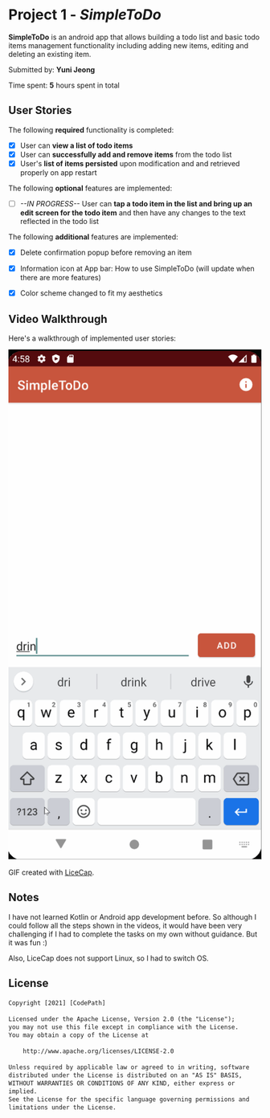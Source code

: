 # Project 1 - *SimpleToDo*

**SimpleToDo** is an android app that allows building a todo list and basic todo items management functionality including adding new items, editing and deleting an existing item.

Submitted by: **Yuni Jeong**

Time spent: **5** hours spent in total

## User Stories

The following **required** functionality is completed:

* [x] User can **view a list of todo items**
* [x] User can **successfully add and remove items** from the todo list
* [x] User's **list of items persisted** upon modification and and retrieved properly on app restart

The following **optional** features are implemented:

* [ ] *--IN PROGRESS--* User can **tap a todo item in the list and bring up an edit screen for the todo item** and then have any changes to the text reflected in the todo list

The following **additional** features are implemented:

* [X] Delete confirmation popup before removing an item
* [X] Information icon at App bar: How to use SimpleToDo (will update when there are more features)
* [X] Color scheme changed to fit my aesthetics


## Video Walkthrough

Here's a walkthrough of implemented user stories:

<img src='https://github.com/yunijeong5/SimpleToDo/blob/master/vid_demo.gif' title='Video Walkthrough' width='' alt='Video Walkthrough' />

GIF created with [LiceCap](http://www.cockos.com/licecap/).

## Notes

I have not learned Kotlin or Android app development before. So although I could follow all the steps shown in the videos,
it would have been very challenging if I had to complete the tasks on my own without guidance. But it was fun :)

Also, LiceCap does not support Linux, so I had to switch OS.
## License

    Copyright [2021] [CodePath]

    Licensed under the Apache License, Version 2.0 (the "License");
    you may not use this file except in compliance with the License.
    You may obtain a copy of the License at

        http://www.apache.org/licenses/LICENSE-2.0

    Unless required by applicable law or agreed to in writing, software
    distributed under the License is distributed on an "AS IS" BASIS,
    WITHOUT WARRANTIES OR CONDITIONS OF ANY KIND, either express or implied.
    See the License for the specific language governing permissions and
    limitations under the License.
